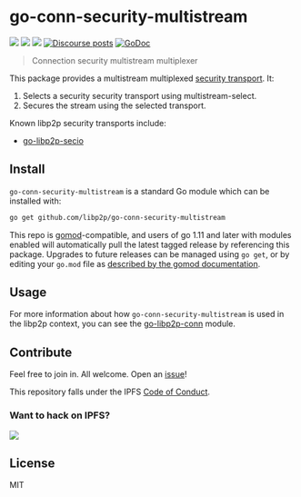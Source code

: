 # go-conn-security-multistream

[![](https://img.shields.io/badge/made%20by-Protocol%20Labs-blue.svg?style=flat-square)](https://protocol.ai)
[![](https://img.shields.io/badge/project-libp2p-yellow.svg?style=flat-square)](https://libp2p.io/)
[![](https://img.shields.io/badge/freenode-%23libp2p-yellow.svg?style=flat-square)](http://webchat.freenode.net/?channels=%23libp2p)
[![Discourse posts](https://img.shields.io/discourse/https/discuss.libp2p.io/posts.svg)](https://discuss.libp2p.io)
[![GoDoc](https://godoc.org/github.com/libp2p/go-conn-security-multistream?status.svg)](https://godoc.org/github.com/libp2p/go-conn-security-multistream)

> Connection security multistream multiplexer

This package provides a multistream multiplexed [security transport](https://github.com/libp2p/go-conn-security). It:

1. Selects a security security transport using multistream-select.
2. Secures the stream using the selected transport.

Known libp2p security transports include:

* [go-libp2p-secio](https://github.com/libp2p/go-libp2p-secio)

## Install

`go-conn-security-multistream` is a standard Go module which can be installed with:

```sh
go get github.com/libp2p/go-conn-security-multistream
```

This repo is [gomod](https://github.com/golang/go/wiki/Modules)-compatible, and users of
go 1.11 and later with modules enabled will automatically pull the latest tagged release
by referencing this package. Upgrades to future releases can be managed using `go get`,
or by editing your `go.mod` file as [described by the gomod documentation](https://github.com/golang/go/wiki/Modules#how-to-upgrade-and-downgrade-dependencies).

## Usage

For more information about how `go-conn-security-multistream` is used in the libp2p context, you can see the [go-libp2p-conn](https://github.com/libp2p/go-libp2p-conn) module.

## Contribute

Feel free to join in. All welcome. Open an [issue](https://github.com/libp2p/go-conn-security-multistream/issues)!

This repository falls under the IPFS [Code of Conduct](https://github.com/libp2p/community/blob/master/code-of-conduct.md).

### Want to hack on IPFS?

[![](https://cdn.rawgit.com/jbenet/contribute-ipfs-gif/master/img/contribute.gif)](https://github.com/ipfs/community/blob/master/contributing.md)

## License

MIT
